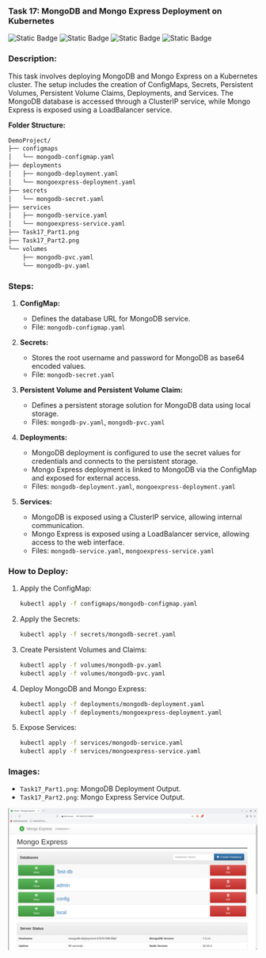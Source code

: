 ### Task 17: MongoDB and Mongo Express Deployment on Kubernetes

![Static Badge](https://img.shields.io/badge/build-Ubuntu-brightgreen?style=flat&logo=ubuntu&label=Linux&labelColor=Orange&color=red) ![Static Badge](https://img.shields.io/badge/Docker-27.0.3-skyblue?style=flat&logo=docker&label=Docker) ![Static Badge](https://img.shields.io/badge/Linux-Task17-Orange?style=flat&label=DevOps&labelColor=blue&color=gray) ![Static Badge](https://img.shields.io/badge/Kubernetes-1.30-cyan?style=plastic&logo=kubernetes)

### Description:
This task involves deploying MongoDB and Mongo Express on a Kubernetes cluster. The setup includes the creation of ConfigMaps, Secrets, Persistent Volumes, Persistent Volume Claims, Deployments, and Services. The MongoDB database is accessed through a ClusterIP service, while Mongo Express is exposed using a LoadBalancer service.

**Folder Structure:**
```bash
DemoProject/
├── configmaps
│   └── mongodb-configmap.yaml
├── deployments
│   ├── mongodb-deployment.yaml
│   └── mongoexpress-deployment.yaml
├── secrets
│   └── mongodb-secret.yaml
├── services
│   ├── mongodb-service.yaml
│   └── mongoexpress-service.yaml
├── Task17_Part1.png
├── Task17_Part2.png
└── volumes
    ├── mongodb-pvc.yaml
    └── mongodb-pv.yaml
```

### Steps:

1. **ConfigMap:**
   - Defines the database URL for MongoDB service.
   - File: `mongodb-configmap.yaml`

2. **Secrets:**
   - Stores the root username and password for MongoDB as base64 encoded values.
   - File: `mongodb-secret.yaml`

3. **Persistent Volume and Persistent Volume Claim:**
   - Defines a persistent storage solution for MongoDB data using local storage.
   - Files: `mongodb-pv.yaml`, `mongodb-pvc.yaml`

4. **Deployments:**
   - MongoDB deployment is configured to use the secret values for credentials and connects to the persistent storage.
   - Mongo Express deployment is linked to MongoDB via the ConfigMap and exposed for external access.
   - Files: `mongodb-deployment.yaml`, `mongoexpress-deployment.yaml`

5. **Services:**
   - MongoDB is exposed using a ClusterIP service, allowing internal communication.
   - Mongo Express is exposed using a LoadBalancer service, allowing access to the web interface.
   - Files: `mongodb-service.yaml`, `mongoexpress-service.yaml`

### How to Deploy:
1. Apply the ConfigMap:
   ```bash
   kubectl apply -f configmaps/mongodb-configmap.yaml
   ```

2. Apply the Secrets:
   ```bash
   kubectl apply -f secrets/mongodb-secret.yaml
   ```

3. Create Persistent Volumes and Claims:
   ```bash
   kubectl apply -f volumes/mongodb-pv.yaml
   kubectl apply -f volumes/mongodb-pvc.yaml
   ```

4. Deploy MongoDB and Mongo Express:
   ```bash
   kubectl apply -f deployments/mongodb-deployment.yaml
   kubectl apply -f deployments/mongoexpress-deployment.yaml
   ```

5. Expose Services:
   ```bash
   kubectl apply -f services/mongodb-service.yaml
   kubectl apply -f services/mongoexpress-service.yaml
   ```

### Images:
- `Task17_Part1.png`: MongoDB Deployment Output.
- `Task17_Part2.png`: Mongo Express Service Output.

![Task17_Part2.png](Task17_Part2.png)
